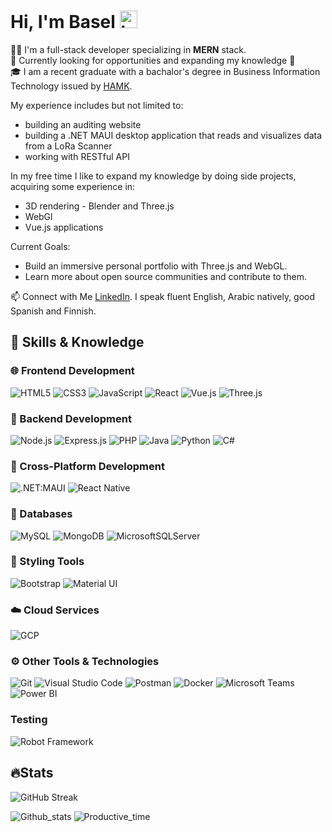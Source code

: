 <h1>Hi, I'm Basel <img src="https://user-images.githubusercontent.com/1303154/88677602-1635ba80-d120-11ea-84d8-d263ba5fc3c0.gif" width="28px" height="28px" alt="hi"></h1>

👨‍💻 I'm a full-stack developer specializing in **MERN** stack. <br />
💼 Currently looking for opportunities and expanding my knowledge  🚀 <br />
🎓 I am a recent graduate with a bachalor's degree in Business Information Technology  issued by [HAMK](https://www.hamk.fi/en/?lang=en).

My experience includes but not limited to:
- building an auditing website
- building a .NET MAUI desktop application that reads and visualizes data from a LoRa Scanner
- working with RESTful  API

In my free time I like to expand my knowledge by doing side projects, acquiring some experience in:
- 3D rendering - Blender and Three.js
- WebGl
- Vue.js applications

 Current Goals:
- Build an immersive personal portfolio with Three.js and WebGL.
- Learn more about open source communities and contribute to them.

📫 Connect with Me [LinkedIn](https://www.linkedin.com/in/basil-omsha/). I speak fluent English, Arabic natively, good Spanish and Finnish.

  <h2>🚀 Skills & Knowledge</h2>

  ### 🌐 Frontend Development

  ![HTML5](https://img.shields.io/badge/HTML5-E34F26?style=flat-square&logo=html5&logoColor=white) ![CSS3](https://img.shields.io/badge/CSS3-1572B6?style=flat-square&logo=css3&logoColor=white) ![JavaScript](https://img.shields.io/badge/JavaScript-F7DF1E?style=flat-square&logo=javascript&logoColor=black) ![React](https://img.shields.io/badge/React-61DAFB?style=flat-square&logo=react&logoColor=white) ![Vue.js](https://img.shields.io/badge/Vue.js-35495E?style=flat-square&logo=vuedotjs&logoColor=4FC08D) ![Three.js](https://img.shields.io/badge/Three.js-000000?style=flat-square&logo=three.js&logoColor=white)

  ### 🔧 Backend Development

  ![Node.js](https://img.shields.io/badge/Node.js-339933?style=flat-square&logo=node.js&logoColor=white) ![Express.js](https://img.shields.io/badge/Express.js-000000?style=flat-square&logo=express&logoColor=white) ![PHP](https://img.shields.io/badge/PHP-777BB4?style=flat-square&logo=php&logoColor=white) ![Java](https://img.shields.io/badge/Java-ED8B00?style=flat-square&logo=openjdk&logoColor=white) ![Python](https://img.shields.io/badge/python-3670A0?style=flat-square&logo=python&logoColor=ffdd54) ![C#](https://img.shields.io/badge/C%23-239120?style=flat-square&logo=c-sharp&logoColor=white)

  ### 🔀 Cross-Platform Development

  ![.NET:MAUI](https://img.shields.io/static/v1?label=.NET%20&message=MAUI&color=purple) ![React Native](https://shields.io/badge/react-black?logo=React&style=flat-square)

  ### 💾 Databases

  ![MySQL](https://img.shields.io/badge/MySQL-4479A1?style=flat-square&logo=mysql&logoColor=white) ![MongoDB](https://img.shields.io/badge/MongoDB-47A248?style=flat-square&logo=mongodb&logoColor=white) ![MicrosoftSQLServer](https://img.shields.io/badge/Microsoft%20SQL%20Server-CC2927?style=flat-square&logo=microsoft%20sql%20server&logoColor=white)

  ### 🎨 Styling Tools

  ![Bootstrap](https://img.shields.io/badge/Bootstrap-7952B3?style=flat-square&logo=Bootstrap&logoColor=white) ![Material UI](https://img.shields.io/badge/Material_UI-007FFF?style=flat-square&logo=material-ui&logoColor=white)

  ### ☁️ Cloud Services

  ![GCP](https://img.shields.io/badge/-Google%20Cloud%20Platform-4285F4?style=flat&logo=google%20cloud&logoColor=white)

  ### ⚙️ Other Tools & Technologies

  ![Git](https://img.shields.io/badge/Git-F05033?style=flat-square&logo=git&logoColor=white) ![Visual Studio Code](https://img.shields.io/badge/Visual_Studio_Code-0078d7?style=flat-square&logo=visual-studio-code&logoColor=white) ![Postman](https://img.shields.io/badge/Postman-FFDF18?style=flat-square&logo=postman&logoColor=black) ![Docker](https://img.shields.io/badge/Docker-2496ED?style=flat-square&logo=docker&logoColor=white)
  ![Microsoft Teams](https://img.shields.io/badge/Microsoft_Teams-6264A7?style=flat-square&logo=microsoftTeams&logoColor=white) ![Power BI](https://img.shields.io/badge/Power_BI-F2C811?style=flat-square&logo=powerbi&logoColor=black)

  ### Testing

  ![Robot Framework](https://img.shields.io/badge/Robot_Framework-000000?style=flat-square&logo=robotframework&logoColor=white)

<h2>🔥Stats</h2>
<img align="center" src="https://github-readme-streak-stats.herokuapp.com/?user=basilomsha&theme=neon-blurange&hide_border=true&border_radius=5.6" alt="GitHub Streak" />

![Github_stats](http://github-profile-summary-cards.vercel.app/api/cards/stats?username=basilomsha&theme=transparent)
![Productive_time](http://github-profile-summary-cards.vercel.app/api/cards/productive-time?username=basilomsha&theme=transparent&utcOffset=1)

